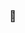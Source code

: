 ### 👋 
<!--
- :coffee: Cursando análise e desenvolvimento de sistemas, segundo período
- 🔭 Em busca de um estágio
- 🌱 Aprendendo C, R, JavaScript, html, CSS
- 📫 meu e-mail: terceiroverissimo@gmail.com
- 😄 Pronouns: ele/dele
- ⚡ Fun fact: sou o terceiro de meu nome
-->
